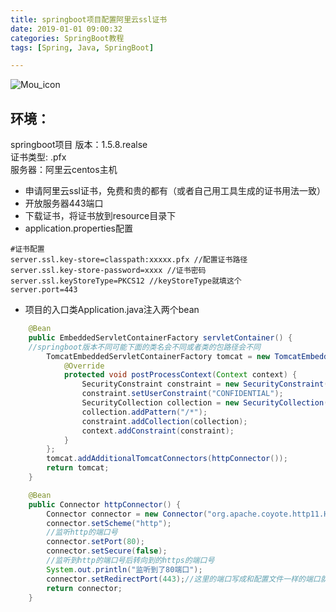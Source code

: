 ```yaml
---
title: springboot项目配置阿里云ssl证书
date: 2019-01-01 09:00:32
categories: SpringBoot教程
tags: [Spring, Java, SpringBoot]

---
```

![Mou_icon](http://codeimages.lutao1726.top/springboot.jpg)
<!-- more -->

环境：
-----------------------------------
springboot项目 版本：1.5.8.realse    
证书类型: .pfx  
服务器：阿里云centos主机 
- 申请阿里云ssl证书，免费和贵的都有（或者自己用工具生成的证书用法一致）
- 开放服务器443端口
- 下载证书，将证书放到resource目录下
- application.properties配置
```properties
#证书配置
server.ssl.key-store=classpath:xxxxx.pfx //配置证书路径
server.ssl.key-store-password=xxxx //证书密码
server.ssl.keyStoreType=PKCS12 //keyStoreType就填这个
server.port=443
```
- 项目的入口类Application.java注入两个bean
```java
    @Bean
	public EmbeddedServletContainerFactory servletContainer() {
	//springboot版本不同可能下面的类名会不同或者类的包路径会不同
		TomcatEmbeddedServletContainerFactory tomcat = new TomcatEmbeddedServletContainerFactory() {
			@Override
			protected void postProcessContext(Context context) {
				SecurityConstraint constraint = new SecurityConstraint();
				constraint.setUserConstraint("CONFIDENTIAL");
				SecurityCollection collection = new SecurityCollection();
				collection.addPattern("/*");
				constraint.addCollection(collection);
				context.addConstraint(constraint);
			}
		};
		tomcat.addAdditionalTomcatConnectors(httpConnector());
		return tomcat;
	}

	@Bean
	public Connector httpConnector() {
		Connector connector = new Connector("org.apache.coyote.http11.Http11NioProtocol");
		connector.setScheme("http");
		//监听http的端口号
		connector.setPort(80);
		connector.setSecure(false);
		//监听到http的端口号后转向到的https的端口号
        System.out.println("监听到了80端口");
		connector.setRedirectPort(443);//这里的端口写成和配置文件一样的端口就Ok
		return connector;
	}
```





                                          